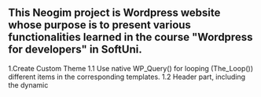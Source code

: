 ## This  Neogim project is Wordpress website whose purpose is to present various functionalities learned in the course "Wordpress for developers" in SoftUni.
1.Create Custom Theme
  1.1 Use native WP_Query() for looping (The_Loop()) different items in the corresponding templates.
  1.2 Header part, including the dynamic <title> field, providing the option to enqueue scripts and styles and dynamically populate the HTML attributes.
  1.3 Footer part, providing the option to enqueue scripts and styles.
  1.4 Page template for the homepage with most of the dynamic of the section (pulling information from blog posts, pages, custom post types, options pages, etc).
  1.5 Template for the single view for blog posts.
  1.6 Template for the single view of one of the Custom Post Types.
  1.7 Custom page template for listing all posts from the custom post type.
  1.8 All styles and scripts enqueued, using the proper native WP functions.
  1.9 Archive template for the date archive of blog posts.
  1.10 Archive template for the author's archive of blog posts.
  1.11 Registered WordPress menu.
  1.12 Sidebar area registered and display a few widgets there.
2.Create Custom Plugin
  1.1 Registered Custom Post Type.
  1.2 Register custom taxonomy, attached to the custom post type from above.
  1.3 Metabox build using native WP functions.The metabox have a custom option that works with the post-meta.
  1.4 Metabox/dashboard field registered with ACF that works with the post-meta.
  1.5 Options Page and have custom option (it might be showing/hiding an element, allowing or disabling a functionality, etc).
  1.6 AJAX functionality for a dynamic section of the project. This can be a filter, sorting, or a click event that tracks user activity.
  1.7 Have functionality separated into different well-described functions, instead of combining everything in a function or two.
  1.8 Shortcode, accept attributes and display information from the custom post type.
  1.8 Filter manipulating a native WordPress element.

